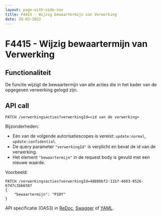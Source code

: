```yaml
---
layout: page-with-side-nav
title: F4415 - Wijzig bewaartermijn van Verwerking
date: 28-03-2022
---
```


# F4415 - Wijzig bewaartermijn van Verwerking

## Functionaliteit

De functie wijzigt de bewaartermijn van alle acties die in het kader van de opgegeven verwerking gelogd zijn.

## API call

`PATCH /verwerkingsacties?verwerkingId=<id van de verwerking>`

Bijzonderheden:
* Eén van de volgende autorisatiescopes is vereist: `update:normal`, `update:confidential`.
* De query parameter `"verwerkingId"` is verplicht en bevat de id van de verwerking.
* Het element `"bewaartermijn"` in de request body is gevuld met een nieuwe waarde.

Voorbeeld:
```
PATCH /verwerkingsacties?verwerkingId=48086bf2-11b7-4603-9526-67d7c3bb6587
{
    "bewaartermijn": "P10Y"
}
```

API specificatie (OAS3) in
  [ReDoc](http://redocly.github.io/redoc/?url=https://raw.githubusercontent.com/VNG-Realisatie/gemma-verwerkingenlogging/master/docs/api-write/oas-specification/logging-verwerkingen-api/openapi.yaml#operation/wijzigBewaartermijnVerwerking),
  [Swagger](https://petstore.swagger.io/?url=https://raw.githubusercontent.com/VNG-Realisatie/gemma-verwerkingenlogging/master/docs/api-write/oas-specification/logging-verwerkingen-api/openapi.yaml#/RPC%20calls/wijzigBewaartermijnVerwerking) of
  [YAML](https://raw.githubusercontent.com/VNG-Realisatie/gemma-verwerkingenlogging/master/docs/api-write/oas-specification/logging-verwerkingen-api/openapi.yaml).
